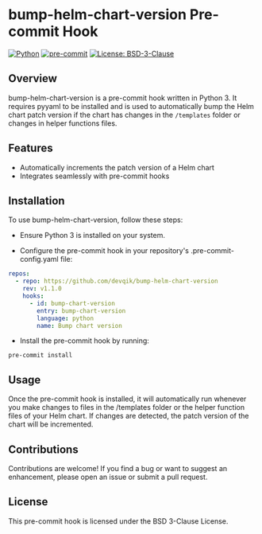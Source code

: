 # bump-helm-chart-version Pre-commit Hook

[![Python](https://img.shields.io/badge/Python-3.x-blue.svg)](https://www.python.org/)
[![pre-commit](https://img.shields.io/badge/pre--commit-enabled-brightgreen?logo=pre-commit&logoColor=white)](https://pre-commit.com/)
[![License: BSD-3-Clause](https://img.shields.io/badge/License-BSD%203--Clause-blue.svg)](https://opensource.org/licenses/BSD-3-Clause)

## Overview

bump-helm-chart-version is a pre-commit hook written in Python 3. It requires pyyaml to be installed and is used to automatically bump the Helm chart patch version if the chart has changes in the `/templates` folder or changes in helper functions files.

## Features

- Automatically increments the patch version of a Helm chart
- Integrates seamlessly with pre-commit hooks

## Installation

To use bump-helm-chart-version, follow these steps:

- Ensure Python 3 is installed on your system.

- Configure the pre-commit hook in your repository's .pre-commit-config.yaml file:

```yaml
repos:
  - repo: https://github.com/devqik/bump-helm-chart-version
    rev: v1.1.0
    hooks:
      - id: bump-chart-version
        entry: bump-chart-version
        language: python
        name: Bump chart version
``` 

- Install the pre-commit hook by running:

```script
pre-commit install
```

## Usage

Once the pre-commit hook is installed, it will automatically run whenever you make changes to files in the /templates folder or the helper function files of your Helm chart. If changes are detected, the patch version of the chart will be incremented.

## Contributions

Contributions are welcome! If you find a bug or want to suggest an enhancement, please open an issue or submit a pull request.

## License

This pre-commit hook is licensed under the BSD 3-Clause License.
